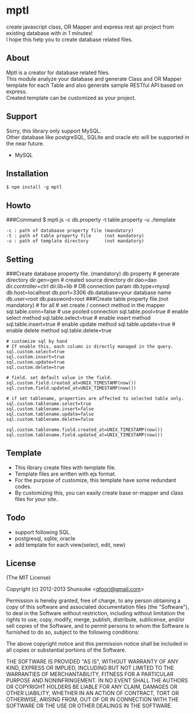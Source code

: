 mptl
====

create javascript class, OR Mapper and express rest api project from existing database with in 1 minutes!  
I hope this help you to create database related files.


## About
Mptl is a creator for database related files.  
This module analyze your database and generate Class and OR Mapper template for each Table and also generate sample RESTful API based on express.  
Created template can be customized as your project.

## Support
Sorry, this library only support MySQL.  
Other database like postgreSQL, SQLite and oracle etc will be supported in the near future.

- MySQL

## Installation
    $ npm install -g mptl


## Howto
###Command
    $ mptl.js -c db.property -t table.property -u ./template
 
    -c : path of databaase property file (mandatory)
    -t : path of table property file     (not mandatory)
    -u : path of template directory      (not mandatory)

## Setting
###Create database property file. (mandatory)
    db.property
    \# generate directory
    dir.gen=gen
    \# created source directory
    dir.dao=dao
    dir.controller=ctrl
    dir.lib=lib
    \# DB connection param
    db.type=mysql
    db.host=localhost
    db.port=3306
    db.database=your database name
    db.user=root
    db.password=root
###Create table property file.(not mandatory)
    # for all
    # set create / connect method in the mapper
    sql.table.conn=false
    # use pooled connection
    sql.table.pool=true
    # enable select method
    sql.table.select=true
    # enable insert method
    sql.table.insert=true
    # enable update method
    sql.table.update=true
    # enable delete method
    sql.table.delete=true
    
    # customize sql by hand
    # If enable this, each column is directly managed in the query.
    sql.custom.select=true
    sql.custom.insert=true
    sql.custom.update=true
    sql.custom.delete=true

    # field. set default value in the field.
    sql.custom.field.created_at=UNIX_TIMESTAMP(now())
    sql.custom.field.updated_at=UNIX_TIMESTAMP(now())

    # if set tablename, properties are affected to selected table only.
    sql.custom.tablename.select=true
    sql.custom.tablename.insert=false
    sql.custom.tablename.update=false
    sql.custom.tablename.delete=false

    sql.custom.tablename.field.created_at=UNIX_TIMESTAMP(now())
    sql.custom.tablename.field.updated_at=UNIX_TIMESTAMP(now())
   
## Template
- This library create files with template file.
- Template files are written with ejs format.
- For the purpose of customize, this template have some redundant codes.
- By customizing this, you can easily create base or-mapper and class files for your site..

## Todo
- support following SQL.
 - postgresql, sqlite, oracle
- add template for each view(select, edit, new)
 

## License 

(The MIT License)

Copyright (c) 2012-2013 Shunsuke &lt;qfoori@gmail.com&gt;  

Permission is hereby granted, free of charge, to any person obtaining a copy of this software and associated documentation files (the "Software"), to deal in the Software without restriction, including without limitation the rights to use, copy, modify, merge, publish, distribute, sublicense, and/or sell copies of the Software, and to permit persons to whom the Software is furnished to do so, subject to the following conditions:

The above copyright notice and this permission notice shall be included in all copies or substantial portions of the Software.

THE SOFTWARE IS PROVIDED "AS IS", WITHOUT WARRANTY OF ANY KIND, EXPRESS OR IMPLIED, INCLUDING BUT NOT LIMITED TO THE WARRANTIES OF MERCHANTABILITY, FITNESS FOR A PARTICULAR PURPOSE AND NONINFRINGEMENT. IN NO EVENT SHALL THE AUTHORS OR COPYRIGHT HOLDERS BE LIABLE FOR ANY CLAIM, DAMAGES OR OTHER LIABILITY, WHETHER IN AN ACTION OF CONTRACT, TORT OR OTHERWISE, ARISING FROM, OUT OF OR IN CONNECTION WITH THE SOFTWARE OR THE USE OR OTHER DEALINGS IN THE SOFTWARE.
